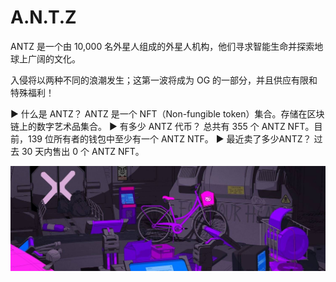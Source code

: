 # A.N.T.Z

ANTZ 是一个由 10,000 名外星人组成的外星人机构，他们寻求智能生命并探索地球上广阔的文化。

入侵将以两种不同的浪潮发生；这第一波将成为 OG 的一部分，并且供应有限和特殊福利！

▶ 什么是 ANTZ？
ANTZ 是一个 NFT（Non-fungible token）集合。存储在区块链上的数字艺术品集合。
▶ 有多少 ANTZ 代币？
总共有 355 个 ANTZ NFT。目前，139 位所有者的钱包中至少有一个 ANTZ NTF。
▶ 最近卖了多少ANTZ？
过去 30 天内售出 0 个 ANTZ NFT。

![1500x500](1500x500.jpg)
